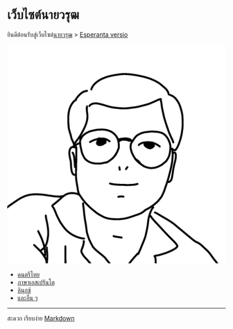 # เว็บไซต์นายวรุฒ

ยินดีต้อนรับสู่เว็บไซต์[นายวรุฒ](./me.md) > [Esperanta versio](index-eo.md)

![me](./img/me.png)

- [ดนตรีไทย](./music)
- [ภาษาเอสเปรันโต](./eo)
- [ลินุกซ์](./linukso)
- [และอื่น ๆ](./alia.md)

---
สะดวก เรียบง่าย [Markdown](https://www.markdownguide.org/)
